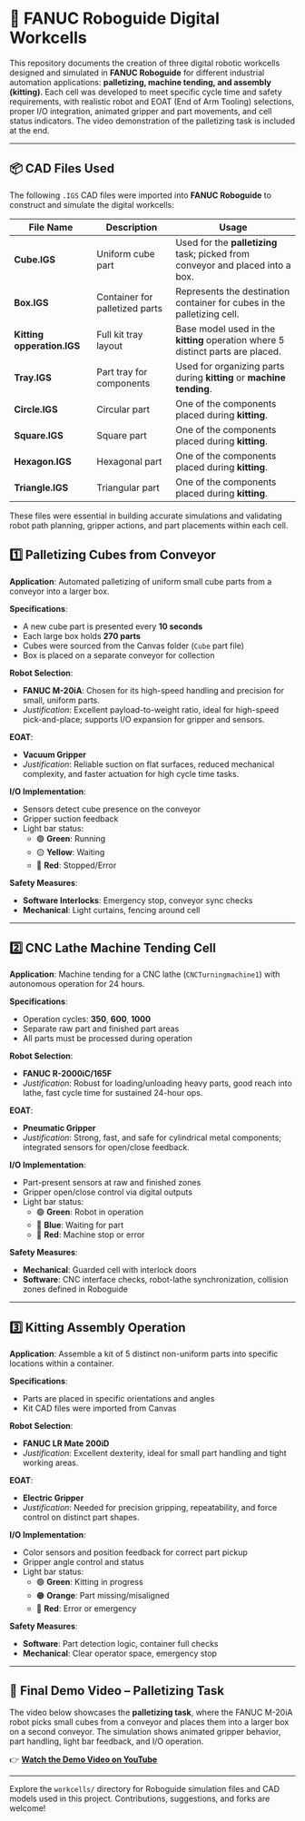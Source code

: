 
# 🦾 FANUC Roboguide Digital Workcells 
This repository documents the creation of three digital robotic workcells designed and simulated in **FANUC Roboguide** for different industrial automation applications: **palletizing, machine tending, and assembly (kitting)**. Each cell was developed to meet specific cycle time and safety requirements, with realistic robot and EOAT (End of Arm Tooling) selections, proper I/O integration, animated gripper and part movements, and cell status indicators. The video demonstration of the palletizing task is included at the end.

---
## 📦 CAD Files Used

The following `.IGS` CAD files were imported into **FANUC Roboguide** to construct and simulate the digital workcells:

| File Name | Description | Usage |
|-----------|-------------|-------|
| **Cube.IGS** | Uniform cube part | Used for the **palletizing** task; picked from conveyor and placed into a box. |
| **Box.IGS** | Container for palletized parts | Represents the destination container for cubes in the palletizing cell. |
| **Kitting opperation.IGS** | Full kit tray layout | Base model used in the **kitting** operation where 5 distinct parts are placed. |
| **Tray.IGS** | Part tray for components | Used for organizing parts during **kitting** or **machine tending**. |
| **Circle.IGS** | Circular part | One of the components placed during **kitting**. |
| **Square.IGS** | Square part | One of the components placed during **kitting**. |
| **Hexagon.IGS** | Hexagonal part | One of the components placed during **kitting**. |
| **Triangle.IGS** | Triangular part | One of the components placed during **kitting**. |

These files were essential in building accurate simulations and validating robot path planning, gripper actions, and part placements within each cell.

## 1️⃣ Palletizing Cubes from Conveyor

**Application**: Automated palletizing of uniform small cube parts from a conveyor into a larger box.

**Specifications**:
- A new cube part is presented every **10 seconds**
- Each large box holds **270 parts**
- Cubes were sourced from the Canvas folder (`Cube` part file)
- Box is placed on a separate conveyor for collection

**Robot Selection**:
- **FANUC M-20iA**: Chosen for its high-speed handling and precision for small, uniform parts.
- _Justification_: Excellent payload-to-weight ratio, ideal for high-speed pick-and-place; supports I/O expansion for gripper and sensors.

**EOAT**:
- **Vacuum Gripper**
- _Justification_: Reliable suction on flat surfaces, reduced mechanical complexity, and faster actuation for high cycle time tasks.

**I/O Implementation**:
- Sensors detect cube presence on the conveyor
- Gripper suction feedback
- Light bar status:
  - 🟢 **Green**: Running
  - 🟡 **Yellow**: Waiting
  - 🔴 **Red**: Stopped/Error

**Safety Measures**:
- **Software Interlocks**: Emergency stop, conveyor sync checks
- **Mechanical**: Light curtains, fencing around cell

---

## 2️⃣ CNC Lathe Machine Tending Cell

**Application**: Machine tending for a CNC lathe (`CNCTurningmachine1`) with autonomous operation for 24 hours.

**Specifications**:
- Operation cycles: **350**, **600**, **1000**
- Separate raw part and finished part areas
- All parts must be processed during operation

**Robot Selection**:
- **FANUC R-2000iC/165F**
- _Justification_: Robust for loading/unloading heavy parts, good reach into lathe, fast cycle time for sustained 24-hour ops.

**EOAT**:
- **Pneumatic Gripper**
- _Justification_: Strong, fast, and safe for cylindrical metal components; integrated sensors for open/close feedback.

**I/O Implementation**:
- Part-present sensors at raw and finished zones
- Gripper open/close control via digital outputs
- Light bar status:
  - 🟢 **Green**: Robot in operation
  - 🔵 **Blue**: Waiting for part
  - 🔴 **Red**: Machine stop or error

**Safety Measures**:
- **Mechanical**: Guarded cell with interlock doors
- **Software**: CNC interface checks, robot-lathe synchronization, collision zones defined in Roboguide

---

## 3️⃣ Kitting Assembly Operation

**Application**: Assemble a kit of 5 distinct non-uniform parts into specific locations within a container.

**Specifications**:
- Parts are placed in specific orientations and angles
- Kit CAD files were imported from Canvas

**Robot Selection**:
- **FANUC LR Mate 200iD**
- _Justification_: Excellent dexterity, ideal for small part handling and tight working areas.

**EOAT**:
- **Electric Gripper**
- _Justification_: Needed for precision gripping, repeatability, and force control on distinct part shapes.

**I/O Implementation**:
- Color sensors and position feedback for correct part pickup
- Gripper angle control and status
- Light bar status:
  - 🟢 **Green**: Kitting in progress
  - 🟠 **Orange**: Part missing/misaligned
  - 🔴 **Red**: Error or emergency

**Safety Measures**:
- **Software**: Part detection logic, container full checks
- **Mechanical**: Clear operator space, emergency stop

---

## 🎥 Final Demo Video – Palletizing Task

The video below showcases the **palletizing task**, where the FANUC M-20iA robot picks small cubes from a conveyor and places them into a larger box on a second conveyor. The simulation shows animated gripper behavior, part handling, light bar feedback, and I/O operation.

👉 **[Watch the Demo Video on YouTube](https://youtu.be/xdYfMPTStSg)**

---

Explore the `workcells/` directory for Roboguide simulation files and CAD models used in this project. Contributions, suggestions, and forks are welcome!
